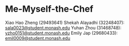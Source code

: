 # Me-Myself-the-Chef

Xiao Hao Zheng (29493641)
Shekah Alayadhi (32248407): sala0023@student.monash.edu
Yuhan Zhou (31468748): yzho0151@student.monash.edu
Emily Jap (29680433): emil0009@student.monash.edu
